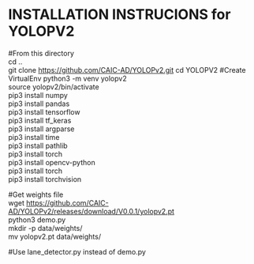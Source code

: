 INSTALLATION INSTRUCIONS for YOLOPV2   
=========================================  
#From this directory  
cd ..  
git clone https://github.com/CAIC-AD/YOLOPv2.git 
cd YOLOPV2 
#Create VirtualEnv 
python3 -m venv yolopv2  
source yolopv2/bin/activate  
pip3 install numpy  
pip3 install pandas  
pip3 install tensorflow  
pip3 install tf_keras  
pip3 install argparse  
pip3 install time  
pip3 install pathlib  
pip3 install torch  
pip3 install opencv-python  
pip3 install torch  
pip3 install torchvision  

#Get weights file  
 wget https://github.com/CAIC-AD/YOLOPv2/releases/download/V0.0.1/yolopv2.pt  
 python3 demo.py  
 mkdir -p data/weights/  
 mv yolopv2.pt data/weights/  

#Use lane_detector.py instead of demo.py


